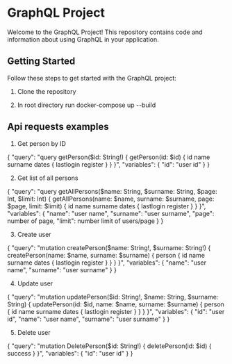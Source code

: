 # GraphQL Project

Welcome to the GraphQL Project! This repository contains code and information about using GraphQL in your application.

## Getting Started

Follow these steps to get started with the GraphQL project:

1. Clone the repository

2. In root directory run docker-compose up --build

## Api requests examples 

1. Get person by ID

{
  "query": "query getPerson($id: String!) { getPerson(id: $id) { id name surname dates { lastlogin register } } }",
  "variables": {
    "id": "user id"
  }
}

2. Get list of all persons 

{
  "query": "query getAllPersons($name: String, $surname: String, $page: Int, $limit: Int) { getAllPersons(name: $name, surname: $surname, page: $page, limit: $limit) { id name surname dates { lastlogin register } } }",
  "variables": {
    "name": "user name",
    "surname": "user surname",
    "page": number of page,
    "limit": number limit of users/page
  }
}

3. Create user

{
  "query": "mutation createPerson($name: String!, $surname: String!) { createPerson(name: $name, surname: $surname) { person { id name surname dates { lastlogin register } } } }",
  "variables": {
    "name": "user name",
    "surname": "user surname"
  }
}

4. Update user

{
  "query": "mutation updatePerson($id: String!, $name: String, $surname: String) { updatePerson(id: $id, name: $name, surname: $surname) { person { id name surname dates { lastlogin register } } } }",
  "variables": {
    "id": "user id",
    "name": "user name",
    "surname": "user surname"
  }
}

5. Delete user

{
  "query": "mutation DeletePerson($id: String!) { deletePerson(id: $id) { success } }",
  "variables": {
    "id": "user id"
  }
}